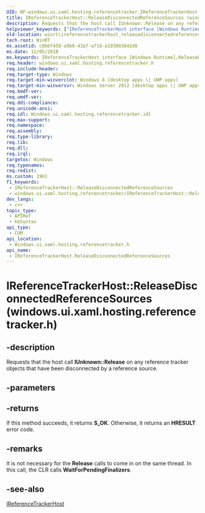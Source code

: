 ```yaml
---
UID: NF:windows.ui.xaml.hosting.referencetracker.IReferenceTrackerHost.ReleaseDisconnectedReferenceSources
title: IReferenceTrackerHost::ReleaseDisconnectedReferenceSources (windows.ui.xaml.hosting.referencetracker.h)
description: Requests that the host call IUnknown::Release on any reference tracker objects that have been disconnected by a reference source.
helpviewer_keywords: ["IReferenceTrackerHost interface [Windows Runtime]","ReleaseDisconnectedReferenceSources method","IReferenceTrackerHost.ReleaseDisconnectedReferenceSources","IReferenceTrackerHost.xaml","IReferenceTrackerHost::ReleaseDisconnectedReferenceSources","IReferenceTrackerHost::xaml","ReleaseDisconnectedReferenceSources","ReleaseDisconnectedReferenceSources method [Windows Runtime]","ReleaseDisconnectedReferenceSources method [Windows Runtime]","IReferenceTrackerHost interface","windows/IReferenceTrackerHost::ReleaseDisconnectedReferenceSources","winrt.ireferencetrackerhost_releasedisconnectedreferencesources"]
old-location: winrt\ireferencetrackerhost_releasedisconnectedreferencesources.htm
tech.root: WinRT
ms.assetid: c8b6f458-a9b9-41b7-a718-a193803842d8
ms.date: 12/05/2018
ms.keywords: IReferenceTrackerHost interface [Windows Runtime],ReleaseDisconnectedReferenceSources method, IReferenceTrackerHost.ReleaseDisconnectedReferenceSources, IReferenceTrackerHost.xaml, IReferenceTrackerHost::ReleaseDisconnectedReferenceSources, IReferenceTrackerHost::xaml, ReleaseDisconnectedReferenceSources, ReleaseDisconnectedReferenceSources method [Windows Runtime], ReleaseDisconnectedReferenceSources method [Windows Runtime],IReferenceTrackerHost interface, windows/IReferenceTrackerHost::ReleaseDisconnectedReferenceSources, winrt.ireferencetrackerhost_releasedisconnectedreferencesources
req.header: windows.ui.xaml.hosting.referencetracker.h
req.include-header: 
req.target-type: Windows
req.target-min-winverclnt: Windows 8 [desktop apps \| UWP apps]
req.target-min-winversvr: Windows Server 2012 [desktop apps \| UWP apps]
req.kmdf-ver: 
req.umdf-ver: 
req.ddi-compliance: 
req.unicode-ansi: 
req.idl: Windows.ui.xaml.hosting.referencetracker.idl
req.max-support: 
req.namespace: 
req.assembly: 
req.type-library: 
req.lib: 
req.dll: 
req.irql: 
targetos: Windows
req.typenames: 
req.redist: 
ms.custom: 19H1
f1_keywords:
 - IReferenceTrackerHost::ReleaseDisconnectedReferenceSources
 - windows.ui.xaml.hosting.referencetracker/IReferenceTrackerHost::ReleaseDisconnectedReferenceSources
dev_langs:
 - c++
topic_type:
 - APIRef
 - kbSyntax
api_type:
 - COM
api_location:
 - Windows.ui.xaml.hosting.referencetracker.h
api_name:
 - IReferenceTrackerHost.ReleaseDisconnectedReferenceSources
---
```


# IReferenceTrackerHost::ReleaseDisconnectedReferenceSources (windows.ui.xaml.hosting.referencetracker.h)


## -description

Requests that the host call <b>IUnknown::Release</b> on any reference tracker objects that have been disconnected by a reference source.

## -parameters

## -returns

If this method succeeds, it returns <b xmlns:loc="http://microsoft.com/wdcml/l10n">S_OK</b>. Otherwise, it returns an <b xmlns:loc="http://microsoft.com/wdcml/l10n">HRESULT</b> error code.

## -remarks

It is not necessary for the <b>Release</b> calls to come in on the same thread.
In this call, the CLR calls <b>WaitForPendingFinalizers</b>.

## -see-also

<a href="/windows/desktop/api/windows.ui.xaml.hosting.referencetracker/nn-windows-ui-xaml-hosting-referencetracker-ireferencetrackerhost">IReferenceTrackerHost</a>
